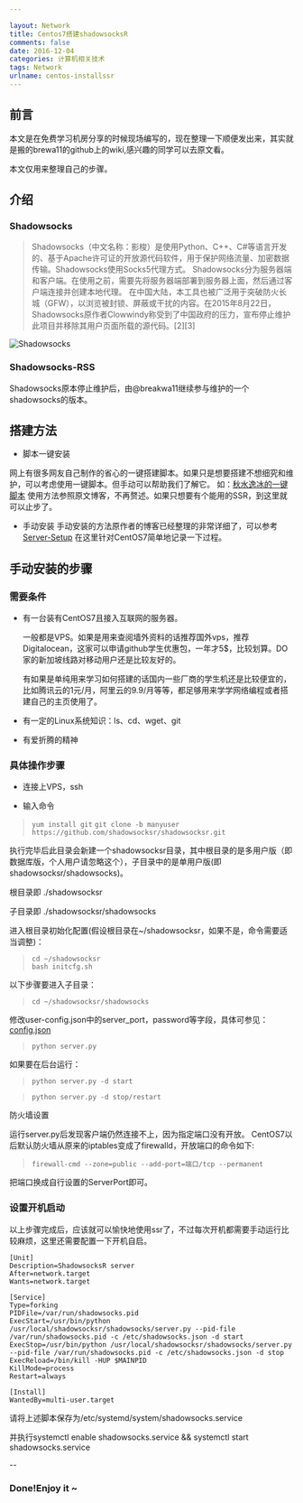 ```yaml
---

layout: Network
title: Centos7搭建shadowsocksR
comments: false
date: 2016-12-04
categories: 计算机相关技术
tags: Network
urlname: centos-installssr
---
```


## 前言
本文是在免费学习机房分享的时候现场编写的，现在整理一下顺便发出来，其实就是搬的brewa11的github上的wiki,感兴趣的同学可以去原文看。

本文仅用来整理自己的步骤。

<!-- more -->

## 介绍

### Shadowsocks

>Shadowsocks（中文名称：影梭）是使用Python、C++、C#等语言开发的、基于Apache许可证的开放源代码软件，用于保护网络流量、加密数据传输。Shadowsocks使用Socks5代理方式。
Shadowsocks分为服务器端和客户端。在使用之前，需要先将服务器端部署到服务器上面，然后通过客户端连接并创建本地代理。
在中国大陆，本工具也被广泛用于突破防火长城（GFW），以浏览被封锁、屏蔽或干扰的内容。在2015年8月22日，Shadowsocks原作者Clowwindy称受到了中国政府的压力，宣布停止维护此项目并移除其用户页面所载的源代码。[2][3]

![Shadowsocks](https://upload.wikimedia.org/wikipedia/commons/8/8d/Shadowsocks_logo.png)

### Shadowsocks-RSS

Shadowsocks原本停止维护后，由@breakwa11继续参与维护的一个shadowsocks的版本。

## 搭建方法

 - 脚本一键安装

网上有很多网友自己制作的省心的一键搭建脚本。如果只是想要搭建不想细究和维护，可以考虑使用一键脚本。但手动可以帮助我们了解它。
如：[秋水逸冰的一键脚本](https://shadowsocks.be/9.html)
使用方法参照原文博客，不再赘述。如果只想要有个能用的SSR，到这里就可以止步了。

 - 手动安装
手动安装的方法原作者的博客已经整理的非常详细了，可以参考
[Server-Setup](https://github.com/breakwa11/shadowsocks-rss/wiki/Server-Setup)
在这里针对CentOS7简单地记录一下过程。

## 手动安装的步骤

### 需要条件

 - 有一台装有CentOS7且接入互联网的服务器。

	一般都是VPS。如果是用来查阅墙外资料的话推荐国外vps，推荐Digitalocean，这家可以申请github学生优惠包，一年才5$，比较划算。DO家的新加坡线路对移动用户还是比较友好的。
	
	有如果是单纯用来学习如何搭建的话国内一些厂商的学生机还是比较便宜的，比如腾讯云的1元/月，阿里云的9.9/月等等，都足够用来学学网络编程或者搭建自己的主页使用了。

 -  有一定的Linux系统知识：ls、cd、wget、git
 - 有爱折腾的精神
 
### 具体操作步骤
- 连接上VPS，ssh

- 输入命令
> ` yum install git
   ` 
> ` git clone -b manyuser https://github.com/shadowsocksr/shadowsocksr.git
   ` 

执行完毕后此目录会新建一个shadowsocksr目录，其中根目录的是多用户版（即数据库版，个人用户请忽略这个），子目录中的是单用户版(即shadowsocksr/shadowsocks)。

根目录即 ./shadowsocksr

子目录即 ./shadowsocksr/shadowsocks

进入根目录初始化配置(假设根目录在~/shadowsocksr，如果不是，命令需要适当调整)：

> ` cd ~/shadowsocksr
   ` 	
> `bash initcfg.sh
	`

以下步骤要进入子目录：

> `cd ~/shadowsocksr/shadowsocks
	`

修改user-config.json中的server_port，password等字段，具体可参见：
[config.json](https://github.com/breakwa11/shadowsocks-rss/wiki/config.json)

> `python server.py
`

如果要在后台运行：
>`python server.py -d start
`

>`python server.py -d stop/restart
`

防火墙设置

运行server.py后发现客户端仍然连接不上，因为指定端口没有开放。
CentOS7以后默认防火墙从原来的iptables变成了firewalld，开放端口的命令如下:

> `firewall-cmd --zone=public --add-port=端口/tcp --permanent
`

把端口换成自行设置的ServerPort即可。

### 设置开机启动

以上步骤完成后，应该就可以愉快地使用ssr了，不过每次开机都需要手动运行比较麻烦，这里还需要配置一下开机自启。

```
[Unit]
Description=ShadowsocksR server
After=network.target
Wants=network.target

[Service]
Type=forking
PIDFile=/var/run/shadowsocks.pid
ExecStart=/usr/bin/python /usr/local/shadowsocksr/shadowsocks/server.py --pid-file /var/run/shadowsocks.pid -c /etc/shadowsocks.json -d start
ExecStop=/usr/bin/python /usr/local/shadowsocksr/shadowsocks/server.py --pid-file /var/run/shadowsocks.pid -c /etc/shadowsocks.json -d stop
ExecReload=/bin/kill -HUP $MAINPID
KillMode=process
Restart=always

[Install]
WantedBy=multi-user.target

```

请将上述脚本保存为/etc/systemd/system/shadowsocks.service


并执行systemctl enable shadowsocks.service && systemctl start shadowsocks.service

--

### Done!Enjoy it ~